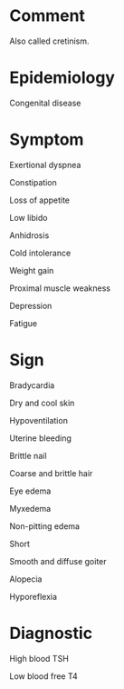 # Comment

Also called cretinism.

# Epidemiology

Congenital disease

# Symptom

Exertional dyspnea

Constipation

Loss of appetite

Low libido

Anhidrosis

Cold intolerance

Weight gain

Proximal muscle weakness

Depression

Fatigue

# Sign

Bradycardia

Dry and cool skin

Hypoventilation

Uterine bleeding

Brittle nail

Coarse and brittle hair

Eye edema

Myxedema

Non-pitting edema

Short

Smooth and diffuse goiter

Alopecia

Hyporeflexia

# Diagnostic

High blood TSH

Low blood free T4
